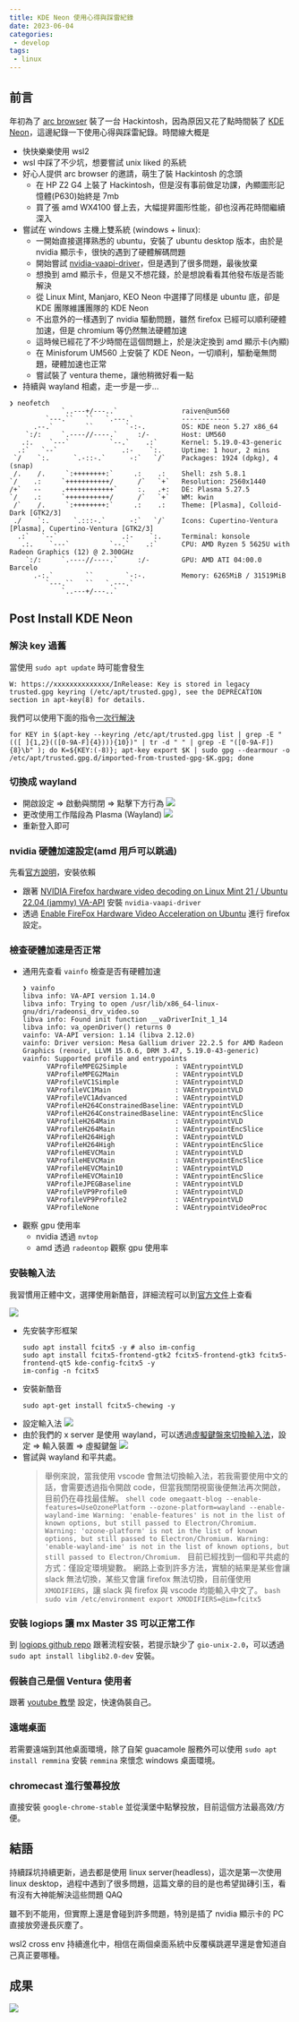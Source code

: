 ```yaml
---
title: KDE Neon 使用心得與踩雷紀錄
date: 2023-06-04
categories:
 - develop
tags:
 - linux
---
```


## 前言

年初為了 [arc browser](https://arc.net/) 裝了一台 Hackintosh，因為原因又花了點時間裝了 [KDE Neon](https://neon.kde.org/)，這邊紀錄一下使用心得與踩雷紀錄。時間線大概是
- 快快樂樂使用 wsl2
- wsl 中踩了不少坑，想要嘗試 unix liked 的系統
- 好心人提供 arc browser 的邀請，萌生了裝 Hackintosh 的念頭
    - 在 HP Z2 G4 上裝了 Hackintosh，但是沒有事前做足功課，內顯圖形記憶體(P630)始終是 7mb
    - 買了張 amd WX4100 督上去，大幅提昇圖形性能，卻也沒再花時間繼續深入
- 嘗試在 windows 主機上雙系統 (windows + linux):
    - 一開始直接選擇熟悉的 ubuntu，安裝了 ubuntu desktop 版本，由於是 nvidia 顯示卡，很快的遇到了硬體解碼問題
    - 開始嘗試 [nvidia-vaapi-driver](https://github.com/elFarto/nvidia-vaapi-driver)，但是遇到了很多問題，最後放棄
    - 想換到 amd 顯示卡，但是又不想花錢，於是想說看看其他發布版是否能解決
    - 從 Linux Mint, Manjaro, KEO Neon 中選擇了同樣是 ubuntu 底，卻是 KDE 團隊維護團隊的 KDE Neon
    - 不出意外的一樣遇到了 nvidia 驅動問題，雖然 firefox 已經可以順利硬體加速，但是 chromium 等仍然無法硬體加速
    - 這時候已經花了不少時間在這個問題上，於是決定換到 amd 顯示卡(內顯)
    - 在 Minisforum UM560 上安裝了 KDE Neon，一切順利，驅動毫無問題，硬體加速也正常
    - 嘗試裝了 ventura theme，讓他稍微好看一點
- 持續與 wayland 相處，走一步是一步...

```shell
❯ neofetch
             `..---+/---..`                raiven@um560
         `---.``   ``   `.---.`            ------------
      .--.`        ``        `-:-.         OS: KDE neon 5.27 x86_64
    `:/:     `.----//----.`     :/-        Host: UM560
   .:.    `---`          `--.`    .:`      Kernel: 5.19.0-43-generic
  .:`   `--`                .:-    `:.     Uptime: 1 hour, 2 mins
 `/    `:.      `.-::-.`      -:`   `/`    Packages: 1924 (dpkg), 4 (snap)
 /.    /.     `:++++++++:`     .:    .:    Shell: zsh 5.8.1
`/    .:     `+++++++++++/      /`   `+`   Resolution: 2560x1440
/+`   --     .++++++++++++`     :.   .+:   DE: Plasma 5.27.5
`/    .:     `+++++++++++/      /`   `+`   WM: kwin
 /`    /.     `:++++++++:`     .:    .:    Theme: [Plasma], Colloid-Dark [GTK2/3]
 ./    `:.      `.:::-.`      -:`   `/`    Icons: Cupertino-Ventura [Plasma], Cupertino-Ventura [GTK2/3]
  .:`   `--`                .:-    `:.     Terminal: konsole
   .:.    `---`          `--.`    .:`      CPU: AMD Ryzen 5 5625U with Radeon Graphics (12) @ 2.300GHz
    `:/:     `.----//----.`     :/-        GPU: AMD ATI 04:00.0 Barcelo
      .-:.`        ``        `-:-.         Memory: 6265MiB / 31519MiB
         `---.``   ``   `.---.`
             `..---+/---..`
```

## Post Install KDE Neon

### 解決 key 過舊
當使用 `sudo apt update` 時可能會發生
```shell
W: https://xxxxxxxxxxxxxx/InRelease: Key is stored in legacy trusted.gpg keyring (/etc/apt/trusted.gpg), see the DEPRECATION section in apt-key(8) for details.
```
我們可以使用下面的指令[一次行解決](https://askubuntu.com/a/1415702)
```shell
for KEY in $(apt-key --keyring /etc/apt/trusted.gpg list | grep -E "(([ ]{1,2}(([0-9A-F]{4}))){10})" | tr -d " " | grep -E "([0-9A-F]){8}\b" ); do K=${KEY:(-8)}; apt-key export $K | sudo gpg --dearmour -o /etc/apt/trusted.gpg.d/imported-from-trusted-gpg-$K.gpg; done
```
### 切換成 wayland
- 開啟設定 => 啟動與關閉 => 點擊下方行為
    ![](/assets/dev/20230604/Screenshot_20230604_155149.png)
- 更改使用工作階段為 Plasma (Wayland)
    ![](/assets/dev/20230604/Screenshot_20230604_155344.png)
- 重新登入即可

### nvidia 硬體加速設定(amd 用戶可以跳過)

先看[官方說明](https://community.kde.org/Plasma/Wayland/Nvidia#Prerequisites)，安裝依賴

- 跟著 [NVIDIA Firefox hardware video decoding on Linux Mint 21 / Ubuntu 22.04 (jammy) VA-API](https://electro-dan.co.uk/blog/26/nvidia-firefox-hardware-video-decoding-on-linux-mint-21-%2F-ubuntu-22.04-(jammy)-va-api) 安裝 `nvidia-vaapi-driver`
- 透過 [Enable FireFox Hardware Video Acceleration on Ubuntu](https://amigotechnotes.wordpress.com/2022/07/20/enable-firefox-hardware-video-acceleration-on-ubuntu/) 進行 firefox 設定。

### 檢查硬體加速是否正常

- 通用先查看 `vainfo` 檢查是否有硬體加速
    ```shell
    ❯ vainfo
    libva info: VA-API version 1.14.0
    libva info: Trying to open /usr/lib/x86_64-linux-gnu/dri/radeonsi_drv_video.so
    libva info: Found init function __vaDriverInit_1_14
    libva info: va_openDriver() returns 0
    vainfo: VA-API version: 1.14 (libva 2.12.0)
    vainfo: Driver version: Mesa Gallium driver 22.2.5 for AMD Radeon Graphics (renoir, LLVM 15.0.6, DRM 3.47, 5.19.0-43-generic)
    vainfo: Supported profile and entrypoints
          VAProfileMPEG2Simple            : VAEntrypointVLD
          VAProfileMPEG2Main              : VAEntrypointVLD
          VAProfileVC1Simple              : VAEntrypointVLD
          VAProfileVC1Main                : VAEntrypointVLD
          VAProfileVC1Advanced            : VAEntrypointVLD
          VAProfileH264ConstrainedBaseline: VAEntrypointVLD
          VAProfileH264ConstrainedBaseline: VAEntrypointEncSlice
          VAProfileH264Main               : VAEntrypointVLD
          VAProfileH264Main               : VAEntrypointEncSlice
          VAProfileH264High               : VAEntrypointVLD
          VAProfileH264High               : VAEntrypointEncSlice
          VAProfileHEVCMain               : VAEntrypointVLD
          VAProfileHEVCMain               : VAEntrypointEncSlice
          VAProfileHEVCMain10             : VAEntrypointVLD
          VAProfileHEVCMain10             : VAEntrypointEncSlice
          VAProfileJPEGBaseline           : VAEntrypointVLD
          VAProfileVP9Profile0            : VAEntrypointVLD
          VAProfileVP9Profile2            : VAEntrypointVLD
          VAProfileNone                   : VAEntrypointVideoProc
    ```
- 觀察 gpu 使用率
    - nvidia 透過 `nvtop`
    - amd 透過 `radeontop` 觀察 gpu 使用率

### 安裝輸入法
我習慣用正體中文，選擇使用新酷音，詳細流程可以到[官方文件](https://fcitx-im.org/wiki/Using_Fcitx_5_on_Wayland)上查看

![](https://www.csslayer.info/wordpress/wp-content/uploads/2022/02/Fcitx-5-Wayland-input-method-under-KDE-1.png)

- 先安裝字形框架
    ```shell
    sudo apt install fcitx5 -y # also im-config
    sudo apt install fcitx5-frontend-gtk2 fcitx5-frontend-gtk3 fcitx5-frontend-qt5 kde-config-fcitx5 -y
    im-config -n fcitx5
    ```
- 安裝新酷音
    ```shell
    sudo apt-get install fcitx5-chewing -y
    ```
- 設定輸入法
    ![](/assets/dev/20230604/Screenshot_20230604_160624.png)
- 由於我們的 x server 是使用 wayland，可以透過[虛擬鍵盤來切換輸入法](https://www.csslayer.info/wordpress/linux/use-plasma-5-24-to-type-in-alacritty-or-any-other-text-input-v3-client-with-fcitx-5-on-wayland/)，設定 => 輸入裝置 => 虛擬鍵盤
    ![](/assets/dev/20230604/Screenshot_20230604_161100.png)
- 嘗試與 wayland 和平共處。
    > 舉例來說，當我使用 vscode 會無法切換輸入法，若我需要使用中文的話，會需要透過指令開啟 code，但當我關閉視窗後便無法再次開啟，目前仍在尋找最佳解。
        ```shell
        code omegaatt-blog --enable-features=UseOzonePlatform --ozone-platform=wayland --enable-wayland-ime
        Warning: 'enable-features' is not in the list of known options, but still passed to Electron/Chromium.
        Warning: 'ozone-platform' is not in the list of known options, but still passed to Electron/Chromium.
        Warning: 'enable-wayland-ime' is not in the list of known options, but still passed to Electron/Chromium.
        ```
    > 目前已經找到一個和平共處的方式：僅設定環境變數。
        網路上查到許多方法，實驗的結果是某些會讓 slack 無法切換，某些又會讓 firefox 無法切換，目前僅使用 `XMODIFIERS`，讓 slack 與 firefox 與 vscode 均能輸入中文了。
        ```bash
        sudo vim /etc/environment
        export XMODIFIERS=@im=fcitx5
        ```

### 安裝 logiops 讓 mx Master 3S 可以正常工作

到 [logiops github repo](https://github.com/PixlOne/logiops) 跟著流程安裝，若提示缺少了 `gio-unix-2.0`，可以透過 `sudo apt install libglib2.0-dev` 安裝。

### 假裝自己是個 Ventura 使用者

跟著 [youtube 教學](https://www.youtube.com/watch?v=vtEV5ATssbo) 設定，快速偽裝自己。

### 遠端桌面

若需要遠端到其他桌面環境，除了自架 guacamole 服務外可以使用 `sudo apt install remmina` 安裝 `remmina` 來懷念 windows 桌面環境。

### chromecast 進行螢幕投放

直接安裝 `google-chrome-stable` 並從漢堡中點擊投放，目前這個方法最高效/方便。

## 結語

持續踩坑持續更新，過去都是使用 linux server(headless)，這次是第一次使用 linux desktop，過程中遇到了很多問題，這篇文章的目的是也希望拋磚引玉，看有沒有大神能解決這些問題 QAQ

雖不到不能用，但實際上還是會碰到許多問題，特別是插了 nvidia 顯示卡的 PC 直接放旁邊長灰塵了。

wsl2 cross env 持續進化中，相信在兩個桌面系統中反覆橫跳遲早還是會知道自己真正要哪種。

## 成果
![](/assets/dev/20230604/Screenshot_20230604_163629.png)
